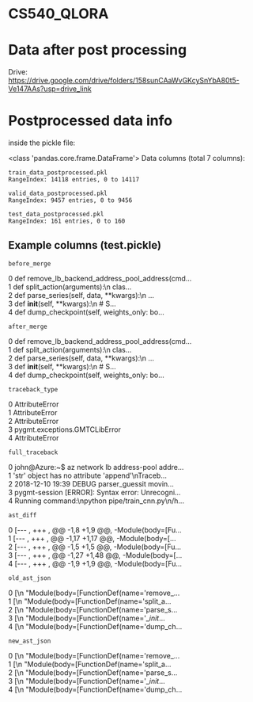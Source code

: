 # CS540_QLORA

# Data after post processing
Drive: https://drive.google.com/drive/folders/158sunCAaWvGKcySnYbA80t5-Ve147AAs?usp=drive_link
# Postprocessed data info

inside the pickle file:

<class 'pandas.core.frame.DataFrame'>
Data columns (total 7 columns):

    train_data_postprocessed.pkl
    RangeIndex: 14118 entries, 0 to 14117

    valid_data_postprocessed.pkl
    RangeIndex: 9457 entries, 0 to 9456

    test_data_postprocessed.pkl
    RangeIndex: 161 entries, 0 to 160

## Example columns (test.pickle)

    before_merge
0  def remove_lb_backend_address_pool_address(cmd...   
1      def split_action(arguments):\n        clas...   
2      def parse_series(self, data, **kwargs):\n ...   
3      def __init__(self, **kwargs):\n        # S...   
4      def dump_checkpoint(self, weights_only: bo...   

    after_merge
0  def remove_lb_backend_address_pool_address(cmd...   
1      def split_action(arguments):\n        clas...   
2      def parse_series(self, data, **kwargs):\n ...   
3      def __init__(self, **kwargs):\n        # S...   
4      def dump_checkpoint(self, weights_only: bo...   

    traceback_type
0                 AttributeError   
1                 AttributeError   
2                 AttributeError   
3  pygmt.exceptions.GMTCLibError   
4                 AttributeError   

    full_traceback
0  john@Azure:~$ az network lb address-pool addre...   
1  'str' object has no attribute 'append'\nTraceb...   
2  2018-12-10 19:39 DEBUG    parser_guessit movin...   
3  pygmt-session [ERROR]: Syntax error: Unrecogni...   
4  Running command:\npython pipe/train_cnn.py\n/h...   

    ast_diff
0  [--- , +++ , @@ -1,8 +1,9 @@, -Module(body=[Fu...   
1  [--- , +++ , @@ -1,17 +1,17 @@, -Module(body=[...   
2  [--- , +++ , @@ -1,5 +1,5 @@, -Module(body=[Fu...   
3  [--- , +++ , @@ -1,27 +1,48 @@, -Module(body=[...   
4  [--- , +++ , @@ -1,9 +1,9 @@, -Module(body=[Fu...   

    old_ast_json
0  [\n    "Module(body=[FunctionDef(name='remove_...   
1  [\n    "Module(body=[FunctionDef(name='split_a...   
2  [\n    "Module(body=[FunctionDef(name='parse_s...   
3  [\n    "Module(body=[FunctionDef(name='__init_...   
4  [\n    "Module(body=[FunctionDef(name='dump_ch...   

    new_ast_json  
0  [\n    "Module(body=[FunctionDef(name='remove_...  
1  [\n    "Module(body=[FunctionDef(name='split_a...  
2  [\n    "Module(body=[FunctionDef(name='parse_s...  
3  [\n    "Module(body=[FunctionDef(name='__init_...  
4  [\n    "Module(body=[FunctionDef(name='dump_ch...  
